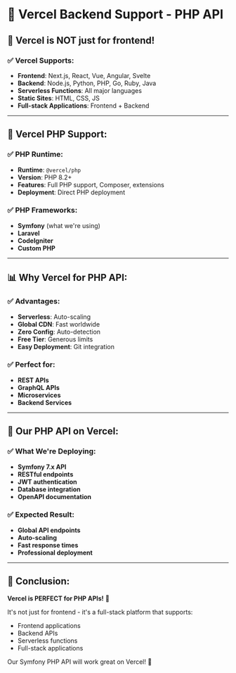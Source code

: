 # 🚀 Vercel Backend Support - PHP API

## 🎯 **Vercel is NOT just for frontend!**

### **✅ Vercel Supports:**
- **Frontend**: Next.js, React, Vue, Angular, Svelte
- **Backend**: Node.js, Python, PHP, Go, Ruby, Java
- **Serverless Functions**: All major languages
- **Static Sites**: HTML, CSS, JS
- **Full-stack Applications**: Frontend + Backend

---

## 🚀 **Vercel PHP Support:**

### **✅ PHP Runtime:**
- **Runtime**: `@vercel/php`
- **Version**: PHP 8.2+
- **Features**: Full PHP support, Composer, extensions
- **Deployment**: Direct PHP deployment

### **✅ PHP Frameworks:**
- **Symfony** (what we're using)
- **Laravel**
- **CodeIgniter**
- **Custom PHP**

---

## 📊 **Why Vercel for PHP API:**

### **✅ Advantages:**
- **Serverless**: Auto-scaling
- **Global CDN**: Fast worldwide
- **Zero Config**: Auto-detection
- **Free Tier**: Generous limits
- **Easy Deployment**: Git integration

### **✅ Perfect for:**
- **REST APIs**
- **GraphQL APIs**
- **Microservices**
- **Backend Services**

---

## 🚀 **Our PHP API on Vercel:**

### **✅ What We're Deploying:**
- **Symfony 7.x API**
- **RESTful endpoints**
- **JWT authentication**
- **Database integration**
- **OpenAPI documentation**

### **✅ Expected Result:**
- **Global API endpoints**
- **Auto-scaling**
- **Fast response times**
- **Professional deployment**

---

## 🎯 **Conclusion:**

**Vercel is PERFECT for PHP APIs!** 🚀

It's not just for frontend - it's a full-stack platform that supports:
- Frontend applications
- Backend APIs
- Serverless functions
- Full-stack applications

Our Symfony PHP API will work great on Vercel! 🚀
